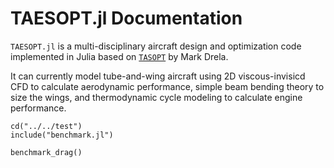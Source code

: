 # TAESOPT.jl Documentation

`TAESOPT.jl` is a multi-disciplinary aircraft design and optimization code implemented in Julia based on [`TASOPT`](http://web.mit.edu/drela/Public/web/tasopt/) by Mark Drela.

It can currently model tube-and-wing aircraft using 2D viscous-invisicd CFD to calculate aerodynamic performance, simple beam bending theory to size the wings, and thermodynamic cycle modeling to calculate engine performance.


```@setup bench
cd("../../test")
include("benchmark.jl")

```

```@example bench; ansicolor=true
benchmark_drag()
```